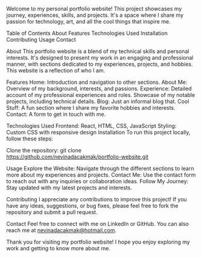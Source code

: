 Welcome to my personal portfolio website! This project showcases my journey, experiences, skills, and projects. It's a space where I share my passion for technology, art, and all the cool things that inspire me.

Table of Contents
About
Features
Technologies Used
Installation
Contributing
Usage
Contact

About
This portfolio website is a blend of my technical skills and personal interests. It's designed to present my work in an engaging and professional manner, with sections dedicated to my experiences, projects, and hobbies. This website is a reflection of who I am.

Features
Home: Introduction and navigation to other sections.
About Me: Overview of my background, interests, and passions.
Experience: Detailed account of my professional experiences and roles. Showcase of my notable projects, including technical details.
Blog: Just an informal blog that.
Cool Stuff: A fun section where I share my favorite hobbies and interests.
Contact: A form to get in touch with me.

Technologies Used
Frontend: React, HTML, CSS, JavaScript
Styling: Custom CSS with responsive design
Installation
To run this project locally, follow these steps:

Clone the repository:
git clone https://github.com/nevinadacakmak/portfolio-website.git

Usage
Explore the Website: Navigate through the different sections to learn more about my experiences and projects.
Contact Me: Use the contact form to reach out with any inquiries or collaboration ideas.
Follow My Journey: Stay updated with my latest projects and interests.

Contributing
I appreciate any contributions to improve this project! If you have any ideas, suggestions, or bug fixes, please feel free to fork the repository and submit a pull request.

Contact
Feel free to connect with me on LinkedIn or GitHub. You can also reach me at nevinadacakmak@hotmail.com.

Thank you for visiting my portfolio website! I hope you enjoy exploring my work and getting to know more about me.
